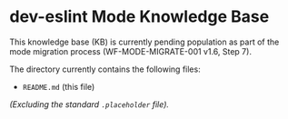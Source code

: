 # dev-eslint Mode Knowledge Base

This knowledge base (KB) is currently pending population as part of the mode migration process (WF-MODE-MIGRATE-001 v1.6, Step 7).

The directory currently contains the following files:

*   `README.md` (this file)

*(Excluding the standard `.placeholder` file).*
